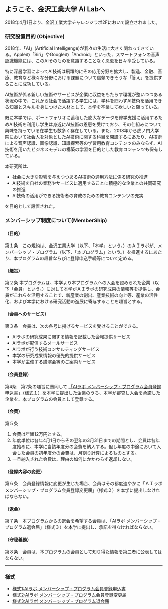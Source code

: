 ## ようこそ、金沢工業大学 AI Labへ

2018年4月1日より、金沢工業大学チャレンジラボ2Fにおいて設立されました。

### 研究設置目的 (Objective)
 2018年、「AI」(Artificial Intelligenge)が我々の生活に大きく関わってきている。Appleの「Siri」やGoogleの「Android」といった、スマートフォンの音声認識機能には、このAIそのものを意識することなく恩恵を日々享受している。
 
 特に深層学習によってAI技術は飛躍的にその応用分野を拡大し、製造、金融、医療、教育など様々な分野における課題について信頼できそうな「答え」を提供することに成功している。
 
 AI技術が係る新しい技術やサービスが企業に収益をもたらす環境が整いつつある状況の中で、これから社会で活躍する学生には、学科を問わずAI技術を活用できる知識とスキルを身につけた人材として、本学を卒業して欲しいと願っている。
 
 既に本学では、ポートフォリオに蓄積した膨大なデータを修学支援に活用するためAI技術を利用し学生は身近にAI技術の恩恵を受けており、その仕組みについて興味を持っている在学生も数多く存在している。また、2018年から虎ノ門大学院において社会人を対象としたAI技術に関する科目を開講するにあたり、AI技術による音声認識、画像認識、知識探索等の学習用教育コンテンツのみならず、AI技術を用いたビジネスモデルの構築の学習を目的とした教育コンテンツも保有している。

 本研究所は、
 - 社会に大きな影響を与えつつあるAI技術の適用方法に係る研究の推進
 - AI技術を自社の業務やサービスに適用することに積極的な企業との共同研究の推進
 - AI技術の活用ができる技術者の育成のための教育コンテンツの充実

 を目的として設置された。


### メンバーシップ制度について(MemberShip)

#### （目的）
第１条　この規約は、金沢工業大学（以下、「本学」という。）のＡＩラボが、メンバーシップ・プログラム（以下、「本プログラム」という。）を推進するにあたり、本プログラムの趣旨ならびに登録申込手続等について定める。

#### （趣旨）
第２条	本プログラムは、本学より本プログラムへの入会を認められた企業（以下「会員」という。）に対して本学がＡＩラボの研究成果の情報等を提供し、会員がこれらを活用することで、新産業の創出、産業技術の向上等、産業の活性化、および本学における研究活動の進展に寄与することを趣旨とする。

#### （会員へのサービス）
第３条　会員は、次の各号に掲げるサービスを受けることができる。
  - AIラボの研究成果に関する情報を記載した会報提供サービス
  - AIラボが配信するメールサービス
  - AIラボが行う技術コンサルティングサービス
  - 本学の研究成果情報の優先的提供サービス
  - 本学が主催する講演会等のご案内サービス

#### （会員登録）
第4条　第2条の趣旨に賛同して [「AIラボ メンバーシップ・プログラム会員登録申込書」（様式１）](document/document1_register.doc)を本学に提出した企業のうち、本学が審査し入会を承諾した企業を、本プログラムの会員として登録する。

#### （会費）
第５条　
  1. 会費は年額12万円とする。
  2. 年度単位は各年4月1日からその翌年の3月31日までの期間とし、会員は各年度始めに、本学に当該年度分の会費を納入する。但し年度の中途において入会した会員の初年度分の会費は、月割り計算によるものとする。
  3. 一旦納入された会費は、理由の如何にかかわらず返却しない。

#### （登録内容の変更）
第６条　会員登録情報に変更が生じた場合、会員はその都度速やかに「ＡＩラボ メンバーシップ・プログラム会員登録変更届」（様式２）を本学に提出しなければならない。

#### （退会）
第７条　本プログラムからの退会を希望する会員は、「AIラボ メンバーシップ・プログラム退会届」（様式３）を本学に提出し、承諾を得なければならない。

#### （守秘義務）
第８条　会員は、本プログラムの会員として知り得た情報を第三者に公表してはならない。

----
### 様式

- [様式1:AIラボ メンバーシップ・プログラム会員登録申込書](/document/document1_register.doc)
- [様式2:AIラボ メンバーシップ・プログラム会員登録変更届](document/document2_change.doc)
- [様式3:AIラボ メンバーシップ・プログラム退会届](document/document3_resign.doc)